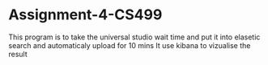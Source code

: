 # Assignment-4-CS499
This program is to take the universal studio wait time and put it into elasetic search and automaticaly upload for 10 mins
It use kibana to vizualise the result
